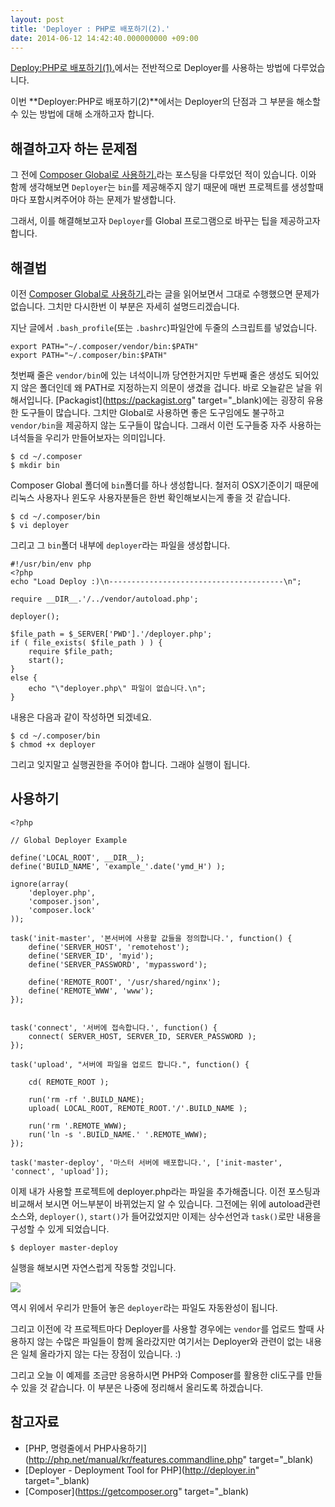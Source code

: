 ```yaml
---
layout: post
title: 'Deployer : PHP로 배포하기(2).'
date: 2014-06-12 14:42:40.000000000 +09:00
---
```

[Deploy:PHP로 배포하기(1).](http://blog.wani.kr/deployer-php%EB%A1%9C-%EB%B0%B0%ED%8F%AC%ED%95%98%EA%B8%B0-1)에서는 전반적으로 Deployer를 사용하는 방법에 다루었습니다.

이번 **Deployer:PHP로 배포하기(2)**에서는 Deployer의 단점과 그 부분을 해소할 수 있는 방법에 대해 소개하고자 합니다.

## 해결하고자 하는 문제점

그 전에 [Composer Global로 사용하기.](http://blog.wani.kr/composer-global%EB%A1%9C-%EC%82%AC%EC%9A%A9%ED%95%98%EA%B8%B0)라는 포스팅을 다루었던 적이 있습니다. 이와 함께 생각해보면 `Deployer`는 `bin`를 제공해주지 않기 때문에 매번 프로젝트를 생성할때마다 포함시켜주어야 하는 문제가 발생합니다.

그래서, 이를 해결해보고자 `Deployer`를 Global 프로그램으로 바꾸는 팁을 제공하고자 합니다.

## 해결법

이전 [Composer Global로 사용하기.](http://blog.wani.kr/composer-global%EB%A1%9C-%EC%82%AC%EC%9A%A9%ED%95%98%EA%B8%B0)라는 글을 읽어보면서 그대로 수행했으면 문제가 없습니다. 그치만 다시한번 이 부분은 자세히 설명드리겠습니다.

지난 글에서 `.bash_profile`(또는 `.bashrc`)파일안에 두줄의 스크립트를 넣었습니다.

```prettyprint lang-sh
export PATH="~/.composer/vendor/bin:$PATH"
export PATH="~/.composer/bin:$PATH"
```

첫번째 줄은 `vendor/bin`에 있는 녀석이니까 당연한거지만 두번째 줄은 생성도 되어있지 않은 폴더인데 왜 PATH로 지정하는지 의문이 생겼을 겁니다. 바로 오늘같은 날을 위해서입니다. [Packagist](https://packagist.org" target="_blank)에는 굉장히 유용한 도구들이 많습니다. 그치만 Global로 사용하면 좋은 도구임에도 불구하고 `vendor/bin`을 제공하지 않는 도구들이 많습니다. 그래서 이런 도구들중 자주 사용하는 녀석들을 우리가 만들어보자는 의미입니다.

```prettyprint lang-sh
$ cd ~/.composer
$ mkdir bin
```

Composer Global 폴더에 `bin`폴더를 하나 생성합니다. 철저히 OSX기준이기 때문에 리눅스 사용자나 윈도우 사용자분들은 한번 확인해보시는게 좋을 것 같습니다.

```prettyprint lang-sh
$ cd ~/.composer/bin
$ vi deployer
```

그리고 그 `bin`폴더 내부에 `deployer`라는 파일을 생성합니다.

```prettyprint lang-php linenums
#!/usr/bin/env php
<?php
echo "Load Deploy :)\n---------------------------------------\n";
 
require __DIR__.'/../vendor/autoload.php';
 
deployer();
 
$file_path = $_SERVER['PWD'].'/deployer.php';
if ( file_exists( $file_path ) ) {
	require $file_path;
	start();
}
else {
	echo "\"deployer.php\" 파일이 없습니다.\n";
}
```

내용은 다음과 같이 작성하면 되겠네요.

```prettyprint lang-sh
$ cd ~/.composer/bin
$ chmod +x deployer
```

그리고 잊지말고 실행권한을 주어야 합니다. 그래야 실행이 됩니다.


## 사용하기

```prettyprint lang-php linenums
<?php
 
// Global Deployer Example
 
define('LOCAL_ROOT', __DIR__);
define('BUILD_NAME', 'example_'.date('ymd_H') );
 
ignore(array(
	'deployer.php',
	'composer.json',
	'composer.lock'
));
 
task('init-master', '본서버에 사용할 값들을 정의합니다.', function() {
	define('SERVER_HOST', 'remotehost');
	define('SERVER_ID', 'myid');
	define('SERVER_PASSWORD', 'mypassword');
 
	define('REMOTE_ROOT', '/usr/shared/nginx');
	define('REMOTE_WWW', 'www');
});
 
 
task('connect', '서버에 접속합니다.', function() {
	connect( SERVER_HOST, SERVER_ID, SERVER_PASSWORD );
});
 
task('upload', "서버에 파일을 업로드 합니다.", function() {
 
	cd( REMOTE_ROOT );
 
	run('rm -rf '.BUILD_NAME);
	upload( LOCAL_ROOT, REMOTE_ROOT.'/'.BUILD_NAME );
 
	run('rm '.REMOTE_WWW);
	run('ln -s '.BUILD_NAME.' '.REMOTE_WWW);
});
 
task('master-deploy', '마스터 서버에 배포합니다.', ['init-master', 'connect', 'upload']);
```

이제 내가 사용할 프로젝트에 deployer.php라는 파일을 추가해줍니다. 이전 포스팅과 비교해서 보시면 어느부분이 바뀌었는지 알 수 있습니다. 그전에는 위에 autoload관련 소스와, `deployer()`, `start()`가 들어갔었지만 이제는 상수선언과 `task()`로만 내용을 구성할 수 있게 되었습니다. 

```prettyprint lang-sh
$ deployer master-deploy
```

실행을 해보시면 자연스럽게 작동할 것입니다.

![](/content/images/2014/Jun/2014_06_12_15_19_22.gif)

역시 위에서 우리가 만들어 놓은 `deployer`라는 파일도 자동완성이 됩니다.

그리고 이전에 각 프로젝트마다 Deployer를 사용할 경우에는 `vendor`를 업로드 할때 사용하지 않는 수많은 파일들이 함께 올라갔지만 여기서는 Deployer와 관련이 없는 내용은 일체 올라가지 않는 다는 장점이 있습니다. :)

그리고 오늘 이 예제를 조금만 응용하시면 PHP와 Composer를 활용한 cli도구를 만들 수 있을 것 같습니다. 이 부분은 나중에 정리해서 올리도록 하겠습니다.

## 참고자료

- [PHP, 명령줄에서 PHP사용하기](http://php.net/manual/kr/features.commandline.php" target="_blank)
- [Deployer - Deployment Tool for PHP](http://deployer.in" target="_blank)
- [Composer](https://getcomposer.org" target="_blank)
